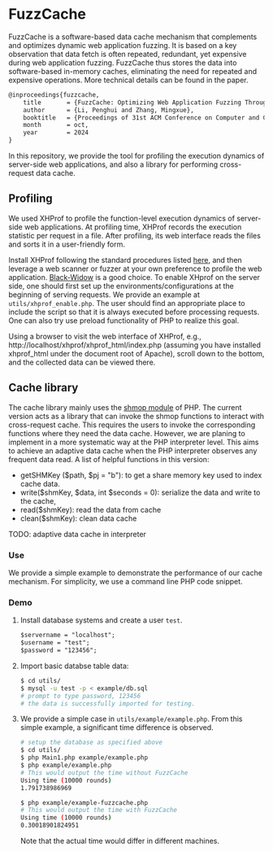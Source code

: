 # FuzzCache
FuzzCache is a software-based data cache mechanism that complements and optimizes dynamic web application fuzzing. It is based on a key observation that data fetch is often repeated, redundant, yet expensive during web application fuzzing. FuzzCache thus stores the data into software-based in-memory caches, eliminating the need for repeated and expensive operations. More technical details can be found in the paper.

```tex
@inproceedings{fuzzcache,
    title       = {FuzzCache: Optimizing Web Application Fuzzing Through Software-Based Data Cache},
    author      = {Li, Penghui and Zhang, Mingxue},
    booktitle   = {Proceedings of 31st ACM Conference on Computer and Communications Security (CCS)},
    month       = oct,
    year        = 2024
}
```

In this repository, we provide the tool for profiling the execution dynamics of server-side web applications, and also a library for performing cross-request data cache.

## Profiling
We used XHProf to profile the function-level execution dynamics of server-side web applications. At profiling time, XHProf records the execution statistic per request in a file. After profiling, its web interface reads the files and sorts it in a user-friendly form.

Install XHProf following the standard procedures listed [here](https://github.com/longxinH/xhprof/tree/master#installation), and then leverage a web scanner or fuzzer at your own preference to profile the web application. [Black-Widow](https://github.com/SecuringWeb/BlackWidow) is a good choice. To enable XHprof on the server side, one should first set up the environments/configurations at the beginning of serving requests. We provide an example at `utils/xhprof_enable.php`. The user should find an appropriate place to include the script so that it is always executed before processing requests. One can also try use preload functionality of PHP to realize this goal.

Using a browser to visit the web interface of XHProf, e.g., http://localhost/xhprof/xhprof_html/index.php (assuming you have installed xhprof_html under the document root of Apache), scroll down to the bottom, and the collected data can be viewed there.

## Cache library
The cache library mainly uses the [shmop module](https://www.php.net/manual/en/book.shmop.php) of PHP. The current version acts as a library that can invoke the shmop functions to interact with cross-request cache. This requires the users to invoke the corresponding functions where they need the data cache. However, we are planing to implement in a more systematic way at the PHP interpreter level. This aims to achieve an adaptive data cache when the PHP interpreter observes any frequent data read.
A list of helpful functions in this version:
- getSHMKey ($path, $pj = "b"): to get a share memory key used to index cache data.
- write($shmKey, $data, int $seconds = 0): serialize the data and write to the cache,
- read($shmKey): read the data from cache
- clean($shmKey): clean data cache

TODO: adaptive data cache in interpreter

### Use
We provide a simple example to demonstrate the performance of our cache mechanism. For simplicity, we use a command line PHP code snippet.

### Demo
1. Install database systems and create a user `test`.
	```txt
	$servername = "localhost";
	$username = "test";
	$password = "123456";
	```

2. Import basic databse table data:
    ```sh
    $ cd utils/
    $ mysql -u test -p < example/db.sql
    # prompt to type password, 123456
    # the data is successfully imported for testing.
    ```
3. We provide a simple case in `utils/example/example.php`. From this simple example, a significant time difference is observed.
	```sh
	# setup the database as specified above
	$ cd utils/
    $ php Main1.php example/example.php
	$ php example/example.php
	# This would output the time without FuzzCache
    Using time (10000 rounds)
    1.791738986969
    
    $ php example/example-fuzzcache.php
	# This would output the time with FuzzCache
    Using time (10000 rounds)
    0.30018901824951
	```
	Note that the actual time would differ in different machines.

